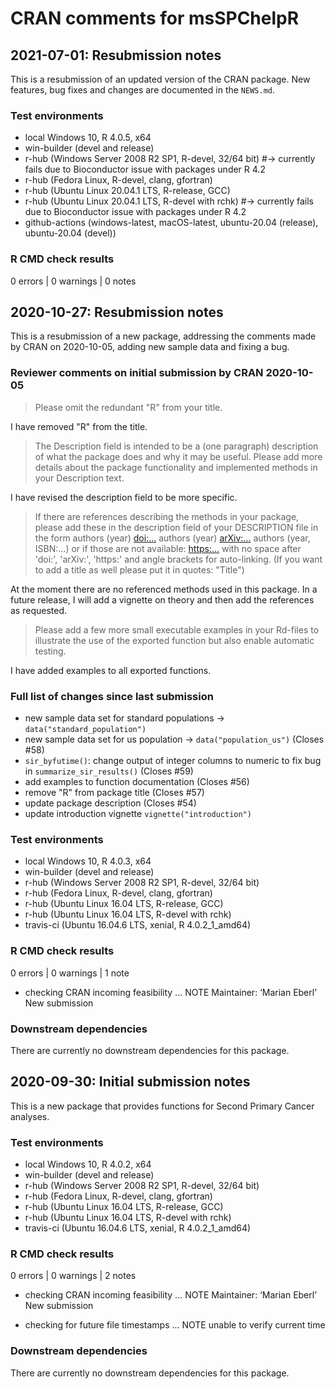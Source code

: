 # CRAN comments for msSPChelpR

## 2021-07-01: Resubmission notes

This is a resubmission of an updated version of the CRAN package. New features, bug fixes and changes are documented in the `NEWS.md`.

### Test environments
* local Windows 10, R 4.0.5, x64
* win-builder (devel and release)
* r-hub (Windows Server 2008 R2 SP1, R-devel, 32/64 bit)  #-> currently fails due to Bioconductor issue with packages under R 4.2
* r-hub (Fedora Linux, R-devel, clang, gfortran)
* r-hub (Ubuntu Linux 20.04.1 LTS, R-release, GCC)
* r-hub (Ubuntu Linux 20.04.1 LTS, R-devel with rchk) #-> currently fails due to Bioconductor issue with packages under R 4.2
* github-actions (windows-latest, macOS-latest, ubuntu-20.04 (release), ubuntu-20.04 (devel))

### R CMD check results
0 errors | 0 warnings | 0 notes


## 2020-10-27: Resubmission notes

This is a resubmission of a new package, addressing the comments made by CRAN on 2020-10-05, adding new sample data and fixing a bug.

### Reviewer comments on initial submission by CRAN 2020-10-05

> Please omit the redundant "R" from your title.

I have removed "R" from the title.

> The Description field is intended to be a (one paragraph) description of what the package does and why it may be useful. Please add more details about the package functionality and implemented methods in your Description text.

I have revised the description field to be more specific.

> If there are references describing the methods in your package, please add these in the description field of your DESCRIPTION file in the form authors (year) <doi:...> authors (year) <arXiv:...> authors (year, ISBN:...) or if those are not available: <https:...> with no space after 'doi:', 'arXiv:', 'https:' and angle brackets for auto-linking. (If you want to add a title as well please put it in quotes: "Title")

At the moment there are no referenced methods used in this package. In a future release, I will add a vignette on theory and then add the references as requested.

> Please add a few more small executable examples in your Rd-files to illustrate the use of the exported function but also enable automatic testing.

I have added examples to all exported functions.

### Full list of changes since last submission
* new sample data set for standard populations -> `data("standard_population")`
* new sample data set for us population -> `data("population_us")` (Closes #58)
* `sir_byfutime()`: change output of integer columns to numeric to fix bug in `summarize_sir_results()` (Closes #59)
* add examples to function documentation (Closes #56)
* remove "R" from package title (Closes #57)
* update package description (Closes #54)
* update introduction vignette `vignette("introduction")`


### Test environments
* local Windows 10, R 4.0.3, x64
* win-builder (devel and release)
* r-hub (Windows Server 2008 R2 SP1, R-devel, 32/64 bit)
* r-hub (Fedora Linux, R-devel, clang, gfortran)
* r-hub (Ubuntu Linux 16.04 LTS, R-release, GCC)
* r-hub (Ubuntu Linux 16.04 LTS, R-devel with rchk)
* travis-ci (Ubuntu 16.04.6 LTS, xenial, R 4.0.2_1_amd64)

### R CMD check results
0 errors | 0 warnings | 1 note

* checking CRAN incoming feasibility ... NOTE
Maintainer: ‘Marian Eberl’
New submission

### Downstream dependencies
There are currently no downstream dependencies for this package.

## 2020-09-30: Initial submission notes
This is a new package that provides functions for Second Primary Cancer analyses.

### Test environments
* local Windows 10, R 4.0.2, x64
* win-builder (devel and release)
* r-hub (Windows Server 2008 R2 SP1, R-devel, 32/64 bit)
* r-hub (Fedora Linux, R-devel, clang, gfortran)
* r-hub (Ubuntu Linux 16.04 LTS, R-release, GCC)
* r-hub (Ubuntu Linux 16.04 LTS, R-devel with rchk)
* travis-ci (Ubuntu 16.04.6 LTS, xenial, R 4.0.2_1_amd64)

### R CMD check results
0 errors | 0 warnings | 2 notes

* checking CRAN incoming feasibility ... NOTE
Maintainer: ‘Marian Eberl’
New submission

* checking for future file timestamps ... NOTE
unable to verify current time

### Downstream dependencies
There are currently no downstream dependencies for this package.
